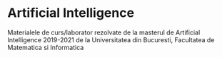 # Artificial Intelligence

Materialele de curs/laborator rezolvate de la masterul de Artificial Intelligence 2019-2021 de la Universitatea din Bucuresti, Facultatea de Matematica si Informatica
